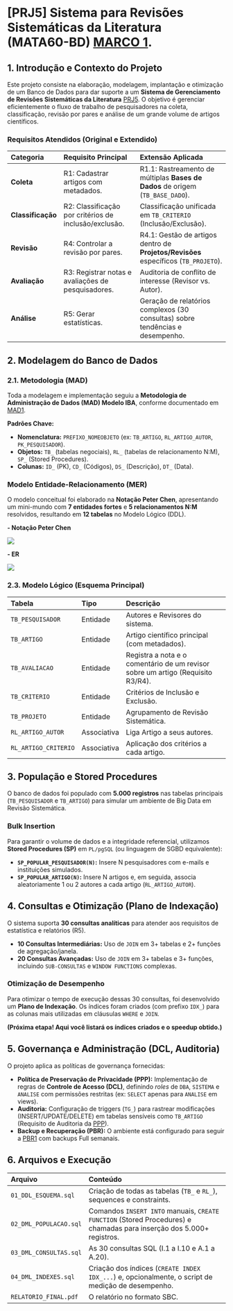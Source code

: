 # [PRJ5] Sistema para Revisões Sistemáticas da Literatura (MATA60-BD) [MARCO 1](./Documentos/01_projeto.pdf).

## 1. Introdução e Contexto do Projeto

Este projeto consiste na elaboração, modelagem, implantação e otimização de um Banco de Dados para dar suporte a um **Sistema de Gerenciamento de Revisões Sistemáticas da Literatura** [PRJ5](./Documentos/[PRJ5].md). O objetivo é gerenciar eficientemente o fluxo de trabalho de pesquisadores na coleta, classificação, revisão por pares e análise de um grande volume de artigos científicos.

### Requisitos Atendidos (Original e Extendido)

| Categoria | Requisito Principal | Extensão Aplicada |
| :--- | :--- | :--- |
| **Coleta** | R1: Cadastrar artigos com metadados. | R1.1: Rastreamento de múltiplas **Bases de Dados** de origem (`TB_BASE_DADO`). |
| **Classificação** | R2: Classificação por critérios de inclusão/exclusão. | Classificação unificada em `TB_CRITERIO` (Inclusão/Exclusão). |
| **Revisão** | R4: Controlar a revisão por pares. | R4.1: Gestão de artigos dentro de **Projetos/Revisões** específicos (`TB_PROJETO`). |
| **Avaliação** | R3: Registrar notas e avaliações de pesquisadores. | Auditoria de conflito de interesse (Revisor vs. Autor). |
| **Análise** | R5: Gerar estatísticas. | Geração de relatórios complexos (30 consultas) sobre tendências e desempenho. |

## 2. Modelagem do Banco de Dados

### 2.1. Metodologia (MAD)

Toda a modelagem e implementação seguiu a **Metodologia de Administração de Dados (MAD) Modelo IBA**, conforme documentado em [MAD1](./Documentos/[MAD1].md).

**Padrões Chave:**
* **Nomenclatura:** `PREFIXO_NOMEOBJETO` (ex: `TB_ARTIGO`, `RL_ARTIGO_AUTOR`, `PK_PESQUISADOR`).
* **Objetos:** `TB_` (tabelas negociais), `RL_` (tabelas de relacionamento N:M), `SP_` (Stored Procedures).
* **Colunas:** `ID_` (PK), `CD_` (Códigos), `DS_` (Descrição), `DT_` (Data).

### Modelo Entidade-Relacionamento (MER)

O modelo conceitual foi elaborado na **Notação Peter Chen**, apresentando um mini-mundo com **7 entidades fortes** e **5 relacionamentos N:M** resolvidos, resultando em **12 tabelas** no Modelo Lógico (DDL).

**- Notação Peter Chen**

[![](https://mermaid.ink/img/pako:eNp1U11vmzAU_SuWnzaJRpgPO-GhkgFnYsoCM7QPHVVlFdZEKxCxZOqG8rDH_q78sdokZilrefI95557rq8vHbxvihJ68KEVmxXIwrzOayA_-i3z7xKWfr2KUhrG_PYI-wqmPIs-xSckUEjAo4zxSGNhL-bxZ5ZpiCnIpym7C2W5EzhXIGdzxtkyiOitNueoOzwDepXFHIRsfwKtjl7TRUR1bHc0WUQBBcr98CztNeN0QZQNeW4XxAuWSVvAvmgQdwnjmbRlYEgkypWzNImX6eHvNVuAJOaKHIYCLi7AB2SA5Ud5upR96n5HhK8V_lhh6-ZHRPCuwtGX6glzIOZH_B2Vqy8_UrHXPv8IjvVkRqXCcx86Vln6cUaE_7_qrDuiJ65VaPA66078Eo9rUTRg07Q9rXavX4GAxmeVj3lvZOQ1NORmrwvobdtdacCqbCuhQtgpfQ63q7Iqc-jJYyHaHznM673UbER90zSVlrXN7mEFve_i8aeMdptCbMtwLeQ_Uw1oW9ZF2QbNrt5CD01JXwR6HXySIXInJkIEO66FbUzQzIC_oTezJth0p7Yzw-bMJu7egH96V3MyRaZjEosQjC1kOfsXefTu_g?type=png)](https://mermaid.live/edit#pako:eNp1U11vmzAU_SuWnzaJRpgPO-GhkgFnYsoCM7QPHVVlFdZEKxCxZOqG8rDH_q78sdokZilrefI95557rq8vHbxvihJ68KEVmxXIwrzOayA_-i3z7xKWfr2KUhrG_PYI-wqmPIs-xSckUEjAo4zxSGNhL-bxZ5ZpiCnIpym7C2W5EzhXIGdzxtkyiOitNueoOzwDepXFHIRsfwKtjl7TRUR1bHc0WUQBBcr98CztNeN0QZQNeW4XxAuWSVvAvmgQdwnjmbRlYEgkypWzNImX6eHvNVuAJOaKHIYCLi7AB2SA5Ud5upR96n5HhK8V_lhh6-ZHRPCuwtGX6glzIOZH_B2Vqy8_UrHXPv8IjvVkRqXCcx86Vln6cUaE_7_qrDuiJ65VaPA66078Eo9rUTRg07Q9rXavX4GAxmeVj3lvZOQ1NORmrwvobdtdacCqbCuhQtgpfQ63q7Iqc-jJYyHaHznM673UbER90zSVlrXN7mEFve_i8aeMdptCbMtwLeQ_Uw1oW9ZF2QbNrt5CD01JXwR6HXySIXInJkIEO66FbUzQzIC_oTezJth0p7Yzw-bMJu7egH96V3MyRaZjEosQjC1kOfsXefTu_g)


**- ER**

[![](https://mermaid.ink/img/pako:eNqVVv9ymkAQfpWb-ztJNWqN_EcAOxeJUH44nY4zzhUuhqmCPdFJa3yRvkGeIy_WBQVOOa3hL2D32_2-3b2FDQ6SkGEFM65HdMrpfBwjuLz7iW24X33iqrrloM3ubXZFcYqIfmC1B2iMScjiNHqKAhomHL3_jaMgGeMKt6Y8eKYcDR9FbN2uuxPjUSUm8rOoxpxGszPRwJsMXY94PtFUa2fflhJUxyNfLAn7veGjxLM8plWZUvaSZhQcw_UfhfchTRnSvYnt35vAq2QmhtP0iW6Rncrs5jBxpUFziGc4RKaiNNkDaXyP2FblBEqHmum7qvXJ-La7EWUWWnTDBYikmI7RNxxjqBFVQkUwyshIaid0UPU9C0p4nNB2rAfDkwkvLCdSFWZ_UG8JGRKNyGkYrgcjecziXnWNiQ4GCY_KdoJJ5VBwEYZzpJokmw3ZfJY2MfDh8PazyVF5Gk0TpK7pLIL5FRtadmZEXDikubvNlr9W0TKfdIeto2XCRUi8mjMeBWhkToaWp9arlwcTRkO6LF5fr6-TDXLMPdNdf5EC-d_fEF2lkDxkRd7qmJ7HBVEKtBGbF8Bjv_M7qn-mjpXlR5LMGI0R2Q8ljBIcGmKrZl3yKdZZz3PST0mEAoh3xPtgpk6jgyRO398kanOPzSVqalPalxwIzTKNotWXyCv3SUaSLmawNwVlpfU8LpuDHAqVoXWJZ3beaZklqD-QHu8HH74TfdhsHhldone_RQpDRnvBeMrigCFRcrFtziLh07paiEqPfD4itEjYH1zeNWE_58MFh0mQIFj_hyxOIkWLandIvU9JmmjEU2W6KmzuoqtShZJNc7BMM5JTxuknYMoPV1ytPjVgNpfCKj2d9FXs_B7J2XKRxEu6ZrNdcfAVnvIoxErKV-wKw26Fvxl4xHlpxjh9ZnPYgxk8pPxnlnELmAWNvyfJvIDxZDV9xsoTnS3habXIDu7-X618y1kcMq4lqzjFSrd9mwfByga_YKXZbtz0PjfarVav04ObXvsK_8bKbbd907zrdlqNTrPb6d41t1f4T562cQOvG3C1Ot3eXbvb6mz_ASLo6Zo?type=png)](https://mermaid.live/edit#pako:eNqVVv9ymkAQfpWb-ztJNWqN_EcAOxeJUH44nY4zzhUuhqmCPdFJa3yRvkGeIy_WBQVOOa3hL2D32_2-3b2FDQ6SkGEFM65HdMrpfBwjuLz7iW24X33iqrrloM3ubXZFcYqIfmC1B2iMScjiNHqKAhomHL3_jaMgGeMKt6Y8eKYcDR9FbN2uuxPjUSUm8rOoxpxGszPRwJsMXY94PtFUa2fflhJUxyNfLAn7veGjxLM8plWZUvaSZhQcw_UfhfchTRnSvYnt35vAq2QmhtP0iW6Rncrs5jBxpUFziGc4RKaiNNkDaXyP2FblBEqHmum7qvXJ-La7EWUWWnTDBYikmI7RNxxjqBFVQkUwyshIaid0UPU9C0p4nNB2rAfDkwkvLCdSFWZ_UG8JGRKNyGkYrgcjecziXnWNiQ4GCY_KdoJJ5VBwEYZzpJokmw3ZfJY2MfDh8PazyVF5Gk0TpK7pLIL5FRtadmZEXDikubvNlr9W0TKfdIeto2XCRUi8mjMeBWhkToaWp9arlwcTRkO6LF5fr6-TDXLMPdNdf5EC-d_fEF2lkDxkRd7qmJ7HBVEKtBGbF8Bjv_M7qn-mjpXlR5LMGI0R2Q8ljBIcGmKrZl3yKdZZz3PST0mEAoh3xPtgpk6jgyRO398kanOPzSVqalPalxwIzTKNotWXyCv3SUaSLmawNwVlpfU8LpuDHAqVoXWJZ3beaZklqD-QHu8HH74TfdhsHhldone_RQpDRnvBeMrigCFRcrFtziLh07paiEqPfD4itEjYH1zeNWE_58MFh0mQIFj_hyxOIkWLandIvU9JmmjEU2W6KmzuoqtShZJNc7BMM5JTxuknYMoPV1ytPjVgNpfCKj2d9FXs_B7J2XKRxEu6ZrNdcfAVnvIoxErKV-wKw26Fvxl4xHlpxjh9ZnPYgxk8pPxnlnELmAWNvyfJvIDxZDV9xsoTnS3habXIDu7-X618y1kcMq4lqzjFSrd9mwfByga_YKXZbtz0PjfarVav04ObXvsK_8bKbbd907zrdlqNTrPb6d41t1f4T562cQOvG3C1Ot3eXbvb6mz_ASLo6Zo)

### 2.3. Modelo Lógico (Esquema Principal)

| Tabela | Tipo | Descrição |
| :--- | :--- | :--- |
| `TB_PESQUISADOR` | Entidade | Autores e Revisores do sistema. |
| `TB_ARTIGO` | Entidade | Artigo científico principal (com metadados). |
| `TB_AVALIACAO` | Entidade | Registra a nota e o comentário de um revisor sobre um artigo (Requisito R3/R4). |
| `TB_CRITERIO` | Entidade | Critérios de Inclusão e Exclusão. |
| `TB_PROJETO` | Entidade | Agrupamento de Revisão Sistemática. |
| `RL_ARTIGO_AUTOR` | Associativa | Liga Artigo a seus autores. |
| `RL_ARTIGO_CRITERIO` | Associativa | Aplicação dos critérios a cada artigo. |

## 3. População e Stored Procedures

O banco de dados foi populado com **5.000 registros** nas tabelas principais (`TB_PESQUISADOR` e `TB_ARTIGO`) para simular um ambiente de Big Data em Revisão Sistemática.

### Bulk Insertion

Para garantir o volume de dados e a integridade referencial, utilizamos **Stored Procedures (SP)** em `PL/pgSQL` (ou linguagem de SGBD equivalente):

* **`SP_POPULAR_PESQUISADOR(N)`:** Insere N pesquisadores com e-mails e instituições simulados.
* **`SP_POPULAR_ARTIGO(N)`:** Insere N artigos e, em seguida, associa aleatoriamente 1 ou 2 autores a cada artigo (`RL_ARTIGO_AUTOR`).

## 4. Consultas e Otimização (Plano de Indexação)

O sistema suporta **30 consultas analíticas** para atender aos requisitos de estatística e relatórios (R5).

* **10 Consultas Intermediárias:** Uso de `JOIN` em 3+ tabelas e 2+ funções de agregação/janela.
* **20 Consultas Avançadas:** Uso de `JOIN` em 3+ tabelas e 3+ funções, incluindo `SUB-CONSULTAS` e `WINDOW FUNCTIONS` complexas.

### Otimização de Desempenho

Para otimizar o tempo de execução dessas 30 consultas, foi desenvolvido um **Plano de Indexação**. Os índices foram criados (com prefixo `IDX_`) para as colunas mais utilizadas em cláusulas `WHERE` e `JOIN`.

**(Próxima etapa! Aqui você listará os índices criados e o speedup obtido.)**

## 5. Governança e Administração (DCL, Auditoria)

O projeto aplica as políticas de governança fornecidas:

* **Política de Preservação de Privacidade (PPP):** Implementação de regras de **Controle de Acesso (DCL)**, definindo *roles* de `DBA`, `SISTEMA` e `ANALISE` com permissões restritas (ex: `SELECT` apenas para `ANALISE` em views).
* **Auditoria:** Configuração de triggers (`TG_`) para rastrear modificações (INSERT/UPDATE/DELETE) em tabelas sensíveis como `TB_ARTIGO` (Requisito de Auditoria da [PPP](./Documentos/[PPP1].md)).
* **Backup e Recuperação (PBR):** O ambiente está configurado para seguir a [PBR1](./Documentos/[PBR1].md) com backups Full semanais.

## 6. Arquivos e Execução

| Arquivo | Conteúdo |
| :--- | :--- |
| `01_DDL_ESQUEMA.sql` | Criação de todas as tabelas (`TB_` e `RL_`), sequences e constraints. |
| `02_DML_POPULACAO.sql` | Comandos `INSERT INTO` manuais, `CREATE FUNCTION` (Stored Procedures) e chamadas para inserção dos 5.000+ registros. |
| `03_DML_CONSULTAS.sql` | As 30 consultas SQL (I.1 a I.10 e A.1 a A.20). |
| `04_DML_INDEXES.sql` | Criação dos índices (`CREATE INDEX IDX_...`) e, opcionalmente, o script de medição de desempenho. |
| `RELATORIO_FINAL.pdf` | O relatório no formato SBC. |

